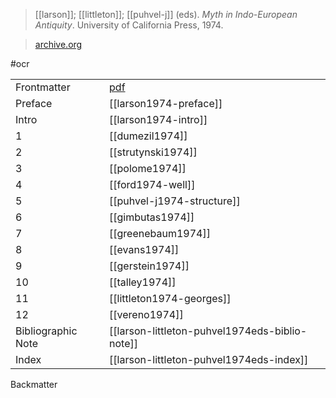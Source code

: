 > [[larson]]; [[littleton]]; [[puhvel-j]] (eds). *Myth in Indo-European Antiquity*. University of California Press, 1974.

> [archive.org](https://archive.org/details/mythinindoeurope0000unse)

#ocr 

|||
|-|-|
Frontmatter | [pdf](a/larson-littleton-puhvel1974eds-fm.pdf)
Preface | [[larson1974-preface]]
Intro | [[larson1974-intro]]
1 | [[dumezil1974]]
2 | [[strutynski1974]]
3 | [[polome1974]]
4 | [[ford1974-well]]
5 | [[puhvel-j1974-structure]]
6 | [[gimbutas1974]]
7 | [[greenebaum1974]]
8 | [[evans1974]]
9 | [[gerstein1974]]
10 | [[talley1974]]
11 | [[littleton1974-georges]]
12 | [[vereno1974]]
Bibliographic Note | [[larson-littleton-puhvel1974eds-biblio-note]]
Index | [[larson-littleton-puhvel1974eds-index]]
Backmatter
